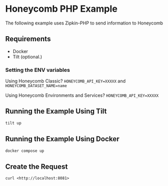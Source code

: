 # Honeycomb PHP Example

The following example uses Zipkin-PHP to send information to Honeycomb

## Requirements

- Docker
- Tilt (optional.)

### Setting the ENV variables

Using Honeycomb Classic? `HONEYCOMB_API_KEY=XXXXX` and `HONEYCOMB_DATASET_NAME=name`

Using Honeycomb Environments and Services? `HONEYCOMB_API_KEY=XXXXX`

## Running the Example Using Tilt

```bash
tilt up
```

## Running the Example Using Docker

```bash
docker compose up
```

## Create the Request

`curl <http://localhost:8081>`

